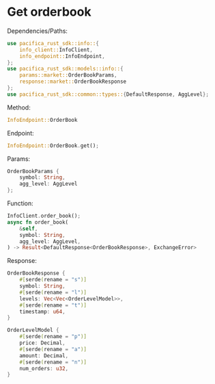 # Get orderbook

Dependencies/Paths:

```rust
use pacifica_rust_sdk::info::{
    info_client::InfoClient,
    info_endpoint::InfoEndpoint,
};
use pacifica_rust_sdk::models::info::{
    params::market::OrderBookParams,
    response::market::OrderBookResponse
};
use pacifica_rust_sdk::common::types::{DefaultResponse, AggLevel};
```

Method:

```rust
InfoEndpoint::OrderBook
```

Endpoint:

```rust
InfoEndpoint::OrderBook.get();
```

Params:

```rust
OrderBookParams { 
    symbol: String, 
    agg_level: AggLevel 
};
```

Function:

```rust
InfoClient.order_book();
async fn order_book(
    &self,
    symbol: String,
    agg_level: AggLevel,
) -> Result<DefaultResponse<OrderBookResponse>, ExchangeError>
```

Response:

```rust
OrderBookResponse {
    #[serde(rename = "s")]
    symbol: String,
    #[serde(rename = "l")]
    levels: Vec<Vec<OrderLevelModel>>,
    #[serde(rename = "t")]
    timestamp: u64,
}

OrderLevelModel {
    #[serde(rename = "p")]
    price: Decimal,
    #[serde(rename = "a")]
    amount: Decimal,
    #[serde(rename = "n")]
    num_orders: u32,
}
```
